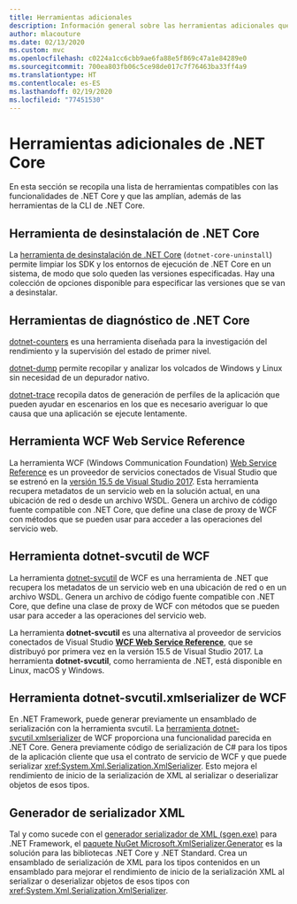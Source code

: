 ```yaml
---
title: Herramientas adicionales
description: Información general sobre las herramientas adicionales que puede instalar que admiten y extienden la funcionalidad de .NET Core.
author: mlacouture
ms.date: 02/13/2020
ms.custom: mvc
ms.openlocfilehash: c0224a1cc6cbb9ae6fa88e5f869c47a1e84289e0
ms.sourcegitcommit: 700ea803fb06c5ce98de017c7f76463ba33ff4a9
ms.translationtype: HT
ms.contentlocale: es-ES
ms.lasthandoff: 02/19/2020
ms.locfileid: "77451530"
---
```

# <a name="net-core-additional-tools-overview"></a>Herramientas adicionales de .NET Core

En esta sección se recopila una lista de herramientas compatibles con las funcionalidades de .NET Core y que las amplían, además de las herramientas de la CLI de .NET Core.

## <a name="net-core-uninstall-tool"></a>Herramienta de desinstalación de .NET Core

La [herramienta de desinstalación de .NET Core](https://github.com/dotnet/cli-lab/releases) (`dotnet-core-uninstall`) permite limpiar los SDK y los entornos de ejecución de .NET Core en un sistema, de modo que solo queden las versiones especificadas. Hay una colección de opciones disponible para especificar las versiones que se van a desinstalar.

## <a name="net-core-diagnostic-tools"></a>Herramientas de diagnóstico de .NET Core

[dotnet-counters](../diagnostics/dotnet-counters.md) es una herramienta diseñada para la investigación del rendimiento y la supervisión del estado de primer nivel.

[dotnet-dump](../diagnostics/dotnet-dump.md) permite recopilar y analizar los volcados de Windows y Linux sin necesidad de un depurador nativo.

[dotnet-trace](../diagnostics/dotnet-trace.md) recopila datos de generación de perfiles de la aplicación que pueden ayudar en escenarios en los que es necesario averiguar lo que causa que una aplicación se ejecute lentamente.

## <a name="wcf-web-service-reference-tool"></a>Herramienta WCF Web Service Reference

La herramienta WCF (Windows Communication Foundation) [Web Service Reference](wcf-web-service-reference-guide.md) es un proveedor de servicios conectados de Visual Studio que se estrenó en la [versión 15.5 de Visual Studio 2017](/visualstudio/releasenotes/vs2017-relnotes-v15.5#WCFTools). Esta herramienta recupera metadatos de un servicio web en la solución actual, en una ubicación de red o desde un archivo WSDL. Genera un archivo de código fuente compatible con .NET Core, que define una clase de proxy de WCF con métodos que se pueden usar para acceder a las operaciones del servicio web.

## <a name="wcf-dotnet-svcutil-tool"></a>Herramienta dotnet-svcutil de WCF

La herramienta [dotnet-svcutil](dotnet-svcutil-guide.md) de WCF es una herramienta de .NET que recupera los metadatos de un servicio web en una ubicación de red o en un archivo WSDL. Genera un archivo de código fuente compatible con .NET Core, que define una clase de proxy de WCF con métodos que se pueden usar para acceder a las operaciones del servicio web.

La herramienta **dotnet-svcutil** es una alternativa al proveedor de servicios conectados de Visual Studio [**WCF Web Service Reference**](wcf-web-service-reference-guide.md), que se distribuyó por primera vez en la versión 15.5 de Visual Studio 2017. La herramienta **dotnet-svcutil**, como herramienta de .NET, está disponible en Linux, macOS y Windows.

## <a name="wcf-dotnet-svcutilxmlserializer-tool"></a>Herramienta dotnet-svcutil.xmlserializer de WCF

En .NET Framework, puede generar previamente un ensamblado de serialización con la herramienta svcutil. La [herramienta dotnet-svcutil.xmlserializer](dotnet-svcutil.xmlserializer-guide.md) de WCF proporciona una funcionalidad parecida en .NET Core. Genera previamente código de serialización de C# para los tipos de la aplicación cliente que usa el contrato de servicio de WCF y que puede serializar <xref:System.Xml.Serialization.XmlSerializer>. Esto mejora el rendimiento de inicio de la serialización de XML al serializar o deserializar objetos de esos tipos.

## <a name="xml-serializer-generator"></a>Generador de serializador XML

Tal y como sucede con el [generador serializador de XML (sgen.exe)](../../standard/serialization/xml-serializer-generator-tool-sgen-exe.md) para .NET Framework, el [paquete NuGet Microsoft.XmlSerializer.Generator](https://www.nuget.org/packages/Microsoft.XmlSerializer.Generator) es la solución para las bibliotecas .NET Core y .NET Standard. Crea un ensamblado de serialización de XML para los tipos contenidos en un ensamblado para mejorar el rendimiento de inicio de la serialización XML al serializar o deserializar objetos de esos tipos con <xref:System.Xml.Serialization.XmlSerializer>.
